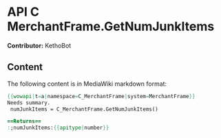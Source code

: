 # API C MerchantFrame.GetNumJunkItems

**Contributor:** KethoBot

## Content

The following content is in MediaWiki markdown format:

```mediawiki
{{wowapi|t=a|namespace=C_MerchantFrame|system=MerchantFrame}}
Needs summary.
 numJunkItems = C_MerchantFrame.GetNumJunkItems()

==Returns==
:;numJunkItems:{{apitype|number}}
```